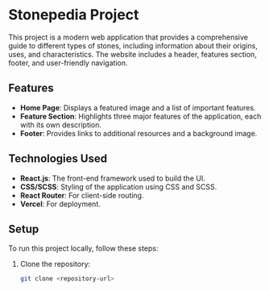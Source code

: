 # Stonepedia Project

This project is a modern web application that provides a comprehensive guide to different types of stones, including information about their origins, uses, and characteristics. The website includes a header, features section, footer, and user-friendly navigation.

## Features

- **Home Page**: Displays a featured image and a list of important features.
- **Feature Section**: Highlights three major features of the application, each with its own description.
- **Footer**: Provides links to additional resources and a background image.
  
## Technologies Used

- **React.js**: The front-end framework used to build the UI.
- **CSS/SCSS**: Styling of the application using CSS and SCSS.
- **React Router**: For client-side routing.
- **Vercel**: For deployment.

## Setup

To run this project locally, follow these steps:

1. Clone the repository:

   ```bash
   git clone <repository-url>
